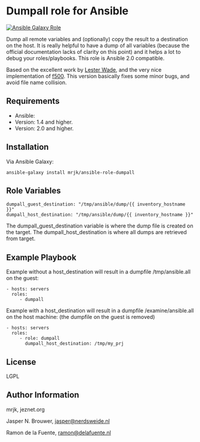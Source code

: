 Dumpall role for Ansible
========

[![Ansible Galaxy Role](https://img.shields.io/badge/Ansible%20Role-mrjk.dumpall-blue.svg?style=flat-square)](https://galaxy.ansible.com/detail#/role/6960)

Dump all remote variables and (optionally) copy the result to a destination on the host. It is really helpful to have a dump of all variables (because the official documentation lacks of clarity on this point) and it helps a lot to debug your roles/playbooks.  This role is Ansible 2.0 compatible.

Based on the excellent work by [Lester Wade](https://coderwall.com/p/13lh6w), and the very nice implementation of [f500](https://github.com/f500/ansible-dumpall). This version basically fixes some minor bugs, and avoid file name collision.

Requirements
------------

* Ansible:
 * Version: 1.4 and higher. 
 * Version: 2.0 and higher.

Installation
------------

Via Ansible Galaxy:

    ansible-galaxy install mrjk/ansible-role-dumpall


Role Variables
--------------

    dumpall_guest_destination: "/tmp/ansible/dump/{{ inventory_hostname }}"
    dumpall_host_destination: "/tmp/ansible/dump/{{ inventory_hostname }}"

The dumpall_guest_destination variable is where the dump file is created on the target. The dumpall_host_destination is where all dumps are retrieved from target.


Example Playbook
-------------------------

Example without a host_destination will result in a dumpfile /tmp/ansible.all on the guest:

    - hosts: servers
      roles:
         - dumpall

Example with a host_destination will result in a dumpfile /examine/ansible.all on the host machine:
(the dumpfile on the guest is removed)

    - hosts: servers
      roles:
         - role: dumpall
           dumpall_host_destination: /tmp/my_prj


License
-------

LGPL

Author Information
------------------

mrjk, jeznet.org

Jasper N. Brouwer, jasper@nerdsweide.nl

Ramon de la Fuente, ramon@delafuente.nl


